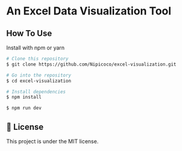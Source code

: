 # An Excel Data Visualization Tool

## How To Use

Install with npm or yarn

```bash
# Clone this repository
$ git clone https://github.com/Nipicoco/excel-visualization.git

# Go into the repository
$ cd excel-visualization

# Install dependencies
$ npm install

$ npm run dev
```

## :memo: License

This project is under the MIT license.
